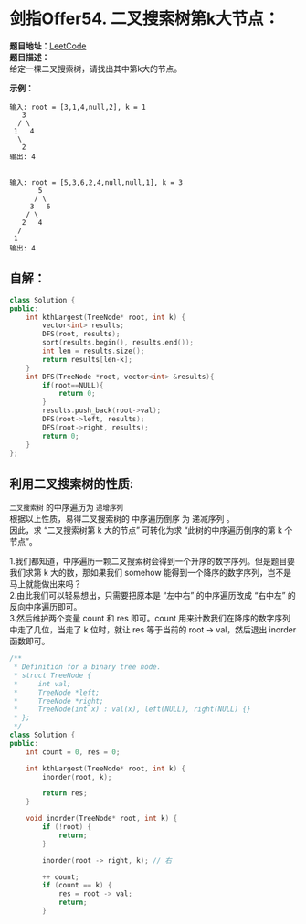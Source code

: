 # 剑指Offer54. 二叉搜索树第k大节点：  
**题目地址：**[LeetCode](https://leetcode-cn.com/problems/er-cha-sou-suo-shu-de-di-kda-jie-dian-lcof/)  
**题目描述：**  
给定一棵二叉搜索树，请找出其中第k大的节点。

**示例：**  
```
输入: root = [3,1,4,null,2], k = 1
   3
  / \
 1   4
  \
   2
输出: 4


输入: root = [5,3,6,2,4,null,null,1], k = 3
       5
      / \
     3   6
    / \
   2   4
  /
 1
输出: 4
```

## 自解：  
```cpp
class Solution {
public:
    int kthLargest(TreeNode* root, int k) {
        vector<int> results;
        DFS(root, results);
        sort(results.begin(), results.end());
        int len = results.size();
        return results[len-k];
    }
    int DFS(TreeNode *root, vector<int> &results){
        if(root==NULL){
            return 0;
        }
        results.push_back(root->val);
        DFS(root->left, results);
        DFS(root->right, results);
        return 0;
    }
};
```

## 利用二叉搜索树的性质:
`二叉搜索树` 的中序遍历为 `递增序列`   
根据以上性质，易得二叉搜索树的 中序遍历倒序 为 递减序列 。  
因此，求 “二叉搜索树第 k 大的节点” 可转化为求 “此树的中序遍历倒序的第 k 个节点”。  


1.我们都知道，中序遍历一颗二叉搜索树会得到一个升序的数字序列。但是题目要我们求第 k 大的数，那如果我们 somehow 能得到一个降序的数字序列，岂不是马上就能做出来吗？  
2.由此我们可以轻易想出，只需要把原本是 “左中右” 的中序遍历改成 “右中左” 的反向中序遍历即可。  
3.然后维护两个变量 count 和 res 即可。count 用来计数我们在降序的数字序列中走了几位，当走了 k 位时，就让 res 等于当前的 root -> val，然后退出 inorder 函数即可。

```cpp
/**
 * Definition for a binary tree node.
 * struct TreeNode {
 *     int val;
 *     TreeNode *left;
 *     TreeNode *right;
 *     TreeNode(int x) : val(x), left(NULL), right(NULL) {}
 * };
 */
class Solution {
public:
    int count = 0, res = 0;

    int kthLargest(TreeNode* root, int k) {
        inorder(root, k);

        return res;
    }

    void inorder(TreeNode* root, int k) {
        if (!root) {
            return;
        }

        inorder(root -> right, k); // 右

        ++ count;
        if (count == k) {
            res = root -> val;
            return;
        }
```